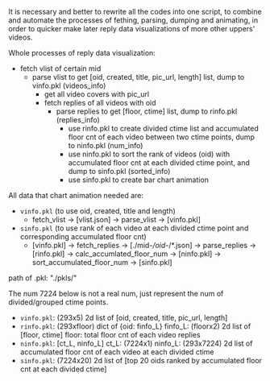 It is necessary and better to rewrite all the codes into one script, to combine and automate the processes of fething, parsing, dumping and animating, in order to quicker make later reply data visualizations of more other uppers' videos.

Whole processes of reply data visualization:

* fetch vlist of certain mid
  * parse vlist to get [oid, created, title, pic_url, length] list, dump to vinfo.pkl (videos_info)
    * get all video covers with pic_url
    * fetch replies of all videos with oid
      * parse replies to get [floor, ctime] list, dump to rinfo.pkl (replies_info)
        * use rinfo.pkl to create divided ctime list and accumulated floor cnt of each video between two ctime points, dump to ninfo.pkl (num_info)
        * use ninfo.pkl to sort the rank of videos (oid) with accumulated floor cnt at each divided ctime point, and dump to sinfo.pkl (sorted_info)
        * use sinfo.pkl to create bar chart animation

All data that chart animation needed are:

* `vinfo.pkl` (to use oid, created, title and length)
  * fetch_vlist -> [vlist.json] -> parse_vlist -> [vinfo.pkl]
* `sinfo.pkl` (to use rank of each video at each divided ctime point and corresponding accumulated floor cnt)
  * [vinfo.pkl] -> fetch_replies -> [./mid-*/oid-*/*.json] -> parse_replies -> [rinfo.pkl] -> calc_accumlated_floor_num -> [ninfo.pkl] -> sort_accumulated_floor_num -> [sinfo.pkl]

path of .pkl: "./pkls/"

The num 7224 below is not a real num, just represent the num of divided/grouped ctime points.

* `vinfo.pkl`: (293x5) 2d list of [oid, created, title, pic_url, length]
* `rinfo.pkl`: (293xfloor) dict of {oid: finfo_L}
           finfo_L: (floorx2) 2d list of [floor, ctime]
           floor: total floor cnt of each video replies
* `ninfo.pkl`: [ct_L, ninfo_L] 
           ct_L: (7224x1)
           ninfo_L: (293x7224) 2d list of accumulated floor cnt of each video at each divided ctime
* `sinfo.pkl`: (7224x20) 2d list of [top 20 oids ranked by accumulated floor cnt at each divided ctime]
